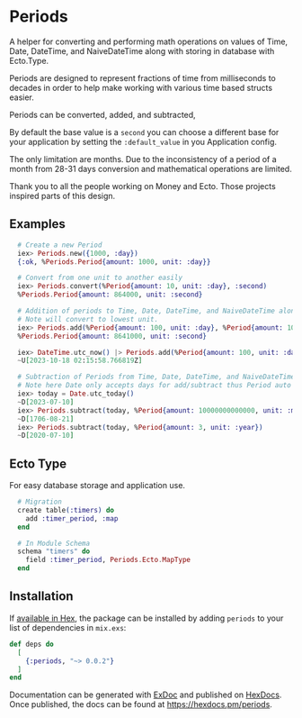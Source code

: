 # Periods
A helper for converting and performing math operations on values of Time, Date, DateTime, and NaiveDateTime along with storing in database with Ecto.Type.

Periods are designed to represent fractions of time from milliseconds to decades
in order to help make working with various time based structs easier.

Periods can be converted, added, and subtracted,

By default the base value is a `second` you can choose a different base for your
application by setting the `:default_value` in you Application config.

The only limitation are months. Due to the inconsistency of a period of a month from 28-31
days conversion and mathematical operations are limited.

Thank you to all the people working on Money and Ecto. Those projects inspired parts of this design.

## Examples
```elixir
  # Create a new Period
  iex> Periods.new({1000, :day})
  {:ok, %Periods.Period{amount: 1000, unit: :day}}

  # Convert from one unit to another easily
  iex> Periods.convert(%Period{amount: 10, unit: :day}, :second)
  %Periods.Period{amount: 864000, unit: :second}

  # Addition of periods to Time, Date, DateTime, and NaiveDateTime along with other Periods
  # Note will convert to lowest unit.
  iex> Periods.add(%Period{amount: 100, unit: :day}, %Period{amount: 1000, unit: :second})
  %Periods.Period{amount: 8641000, unit: :second}

  iex> DateTime.utc_now() |> Periods.add(%Period{amount: 100, unit: :day})
  ~U[2023-10-18 02:15:58.766819Z]

  # Subtraction of Periods from Time, Date, DateTime, and NaiveDateTime along with other Periods
  # Note here Date only accepts days for add/subtract thus Period auto converts.
  iex> today = Date.utc_today()
  ~D[2023-07-10]
  iex> Periods.subtract(today, %Period{amount: 10000000000000, unit: :millisecond})
  ~D[1706-08-21]
  iex> Periods.subtract(today, %Period{amount: 3, unit: :year})
  ~D[2020-07-10]

```
## Ecto Type
For easy database storage and application use.
```elixir
  # Migration
  create table(:timers) do
    add :timer_period, :map
  end

  # In Module Schema
  schema "timers" do
    field :timer_period, Periods.Ecto.MapType
  end
```

## Installation

If [available in Hex](https://hex.pm/docs/publish), the package can be installed
by adding `periods` to your list of dependencies in `mix.exs`:

```elixir
def deps do
  [
    {:periods, "~> 0.0.2"}
  ]
end
```

Documentation can be generated with [ExDoc](https://github.com/elixir-lang/ex_doc)
and published on [HexDocs](https://hexdocs.pm). Once published, the docs can
be found at <https://hexdocs.pm/periods>.

